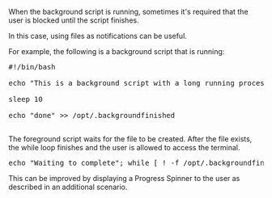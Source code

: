 When the background script is running, sometimes it's required that the user is blocked until the script finishes.

In this case, using files as notifications can be useful.

For example, the following is a background script that is running:

<pre class="file">
#!/bin/bash

echo "This is a background script with a long running process"

sleep 10

echo "done" >> /opt/.backgroundfinished

</pre>

The foreground script waits for the file to be created. After the file exists, the while loop finishes and the user is allowed to access the terminal.

<pre class="file">
echo "Waiting to complete"; while [ ! -f /opt/.backgroundfinished ] ; do sleep 2; done; echo "Done"
</pre>

This can be improved by displaying a Progress Spinner to the user as described in an additional scenario.
